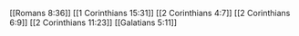 [[Romans 8:36]]
[[1 Corinthians 15:31]]
[[2 Corinthians 4:7]]
[[2 Corinthians 6:9]]
[[2 Corinthians 11:23]]
[[Galatians 5:11]]
